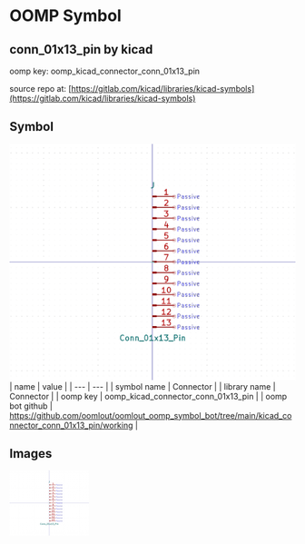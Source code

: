# OOMP Symbol  
## conn_01x13_pin  by kicad  
  
oomp key: oomp_kicad_connector_conn_01x13_pin  
  
source repo at: [https://gitlab.com/kicad/libraries/kicad-symbols](https://gitlab.com/kicad/libraries/kicad-symbols)  
## Symbol  
  
[![working.png](working_600.png)](working.png)  
| name | value | 
| --- | --- | 
| symbol name | Connector | 
| library name | Connector | 
| oomp key | oomp_kicad_connector_conn_01x13_pin | 
| oomp bot github | https://github.com/oomlout/oomlout_oomp_symbol_bot/tree/main/kicad_connector_conn_01x13_pin/working | 
## Images  
  
[![working.png](working_140.png)](working.png)  
